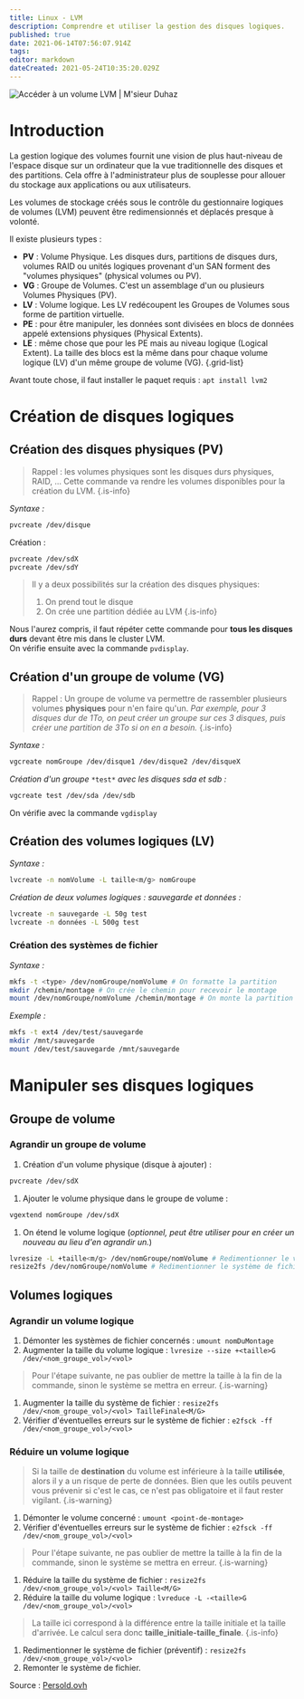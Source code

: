 ```yaml
---
title: Linux - LVM
description: Comprendre et utiliser la gestion des disques logiques.
published: true
date: 2021-06-14T07:56:07.914Z
tags: 
editor: markdown
dateCreated: 2021-05-24T10:35:20.029Z
---
```


![Accéder à un volume LVM | M'sieur Duhaz](https://data.duhaz.fr/media/uploads/sshot4d33ca58bce04.png)

# Introduction

La gestion logique des volumes fournit une vision de plus haut-niveau de l'espace disque sur un ordinateur que la vue traditionnelle des disques et des partitions. Cela offre à l'administrateur plus de souplesse pour allouer du stockage aux applications ou aux utilisateurs.

Les volumes de stockage créés sous le contrôle du gestionnaire logiques de volumes (LVM) peuvent être redimensionnés et déplacés presque à volonté.

Il existe plusieurs types :

-   **PV** : Volume Physique. Les disques durs, partitions de disques durs, volumes RAID ou unités logiques provenant d'un SAN forment des "volumes physiques" (physical volumes ou PV).
-   **VG** : Groupe de Volumes. C'est un assemblage d'un ou plusieurs Volumes Physiques (PV).
-   **LV** : Volume logique. Les LV redécoupent les Groupes de Volumes sous forme de partition virtuelle.
-   **PE** : pour être manipuler, les données sont divisées en blocs de données appelé extensions physiques (Physical Extents).
-   **LE** : même chose que pour les PE mais au niveau logique (Logical Extent). La taille des blocs est la même dans pour chaque volume logique (LV) d'un même groupe de volume (VG).
{.grid-list}

Avant toute chose, il faut installer le paquet requis : `apt install lvm2`

# Création de disques logiques

## Création des disques physiques (PV)

> Rappel : les volumes physiques sont les disques durs physiques, RAID, ... Cette commande va rendre les volumes disponibles pour la création du LVM.
{.is-info}

*Syntaxe :*

```bash
pvcreate /dev/disque
```

Création :

```bash
pvcreate /dev/sdX
pvcreate /dev/sdY
```

> Il y a deux possibilités sur la création des disques physiques:
> 1.  On prend tout le disque
> 2.  On crée une partition dédiée au LVM
{.is-info}

Nous l'aurez compris, il faut répéter cette commande pour **tous les disques durs** devant être mis dans le cluster LVM.  
On vérifie ensuite avec la commande `pvdisplay`.

## Création d'un groupe de volume (VG)

> Rappel : Un groupe de volume va permettre de rassembler plusieurs volumes **physiques** pour n'en faire qu'un. *Par exemple, pour 3 disques dur de 1To, on peut créer un groupe sur ces 3 disques, puis créer une partition de 3To si on en a besoin.*
{.is-info}

*Syntaxe :*

```bash
vgcreate nomGroupe /dev/disque1 /dev/disque2 /dev/disqueX
```

*Création d'un groupe* `*test*` *avec les disques sda et sdb :*

```bash
vgcreate test /dev/sda /dev/sdb
```

On vérifie avec la commande `vgdisplay`

## Création des volumes logiques (LV)

*Syntaxe :*

```bash
lvcreate -n nomVolume -L taille<m/g> nomGroupe
```

*Création de deux volumes logiques : sauvegarde et données :*

```bash
lvcreate -n sauvegarde -L 50g test
lvcreate -n données -L 500g test
```

### Création des systèmes de fichier

*Syntaxe :*

```bash
mkfs -t <type> /dev/nomGroupe/nomVolume # On formatte la partition
mkdir /chemin/montage # On crée le chemin pour recevoir le montage
mount /dev/nomGroupe/nomVolume /chemin/montage # On monte la partition dans répertoire
```

*Exemple :*

```bash
mkfs -t ext4 /dev/test/sauvegarde
mkdir /mnt/sauvegarde
mount /dev/test/sauvegarde /mnt/sauvegarde
```

# Manipuler ses disques logiques

## Groupe de volume

### Agrandir un groupe de volume

1.  Création d'un volume physique (disque à ajouter) :

```bash
pvcreate /dev/sdX
```

1.  Ajouter le volume physique dans le groupe de volume :

```bash
vgextend nomGroupe /dev/sdX
```

1.  On étend le volume logique (*optionnel, peut être utiliser pour en créer un nouveau au lieu d'en agrandir un.*)

```bash
lvresize -L +taille<m/g> /dev/nomGroupe/nomVolume # Redimentionner le volume
resize2fs /dev/nomGroupe/nomVolume # Redimentionner le système de fichier
```

## Volumes logiques

### Agrandir un volume logique

1.  Démonter les systèmes de fichier concernés : `umount nomDuMontage`
2.  Augmenter la taille du volume logique : `lvresize --size +<taille>G /dev/<nom_groupe_vol>/<vol>`

> Pour l'étape suivante, ne pas oublier de mettre la taille à la fin de la commande, sinon le système se mettra en erreur.
{.is-warning}

1.  Augmenter la taille du système de fichier : `resize2fs /dev/<nom_groupe_vol>/<vol> TailleFinale<M/G>`
2.  Vérifier d'éventuelles erreurs sur le système de fichier : `e2fsck -ff /dev/<nom_groupe_vol>/<vol>`

### Réduire un volume logique

> Si la taille de **destination** du volume est inférieure à la taille **utilisée**, alors il y a un risque de perte de données. Bien que les outils peuvent vous prévenir si c'est le cas, ce n'est pas obligatoire et il faut rester vigilant.
{.is-warning}

1.  Démonter le volume concerné : `umount <point-de-montage>`
2.  Vérifier d'éventuelles erreurs sur le système de fichier : `e2fsck -ff /dev/<nom_groupe_vol>/<vol>`

> Pour l'étape suivante, ne pas oublier de mettre la taille à la fin de la commande, sinon le système se mettra en erreur.
{.is-warning}

1.  Réduire la taille du système de fichier : `resize2fs /dev/<nom_groupe_vol>/<vol> Taille<M/G>`
2.  Réduire la taille du volume logique : `lvreduce -L -<taille>G /dev/<nom_groupe_vol>/<vol>`

> La taille ici correspond à la différence entre la taille initiale et la taille d'arrivée. Le calcul sera donc **taille\_initiale-taille\_finale**.
{.is-info}

1.  Redimentionner le système de fichier (préventif) : `resize2fs /dev/<nom_groupe_vol>/<vol>`
2.  Remonter le système de fichier.

Source : [Persold.ovh](https://wiki.persold.ovh)